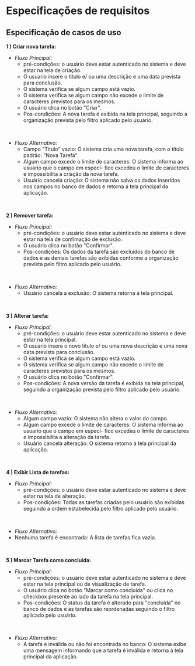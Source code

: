 # Especificações de requisitos

## **Especificação de casos de uso**


**1 ) Criar nova tarefa:**<br/>
- *Fluxo Principal:*
   - pré-condições: o usuário deve estar autenticado no sistema e deve estar na tela 
       de criação.
   - O usuario insere o titulo e/ ou uma descrição e uma data prevista para conclusão.
   - O sistema verifica se algum campo está vazio.
   - O sistema verifica se algum campo não excede o limite de caracteres previstos para
       os mesmos.
   - O usuário clica no botão "Criar".
   - Pos-condições: A nova tarefa é exibida na tela principal, seguindo a organização
       prevista pelo filtro aplicado pelo usuário.
<br/>

- *Fluxo Alternativo:*
    - Campo "Titulo" vazio: O sistema cria uma nova tarefa, com o título padrão: "Nova Tarefa".
    - Algum campo excede o limite de caracteres: O sistema informa ao usuario que o campo em especí-
         fico excedeu o limite de caracteres e impossibilita a criação da nova tarefa.
    - Usuário cancela criação: O sistema não salva os dados inseridos nos campos no banco de dados e
        retorna á tela principal da aplicação.
<br/>

**2 ) Remover tarefa:** <br/>

- *Fluxo Principal:*
   - pré-condições: o usuário deve estar autenticado no sistema e deve estar na tela 
       de confimação de exclusão.
   - O usuário clica no botão "Confirmar".
   - Pos-condições: Os dados da tarefa são excluídos do banco de dados e as demais tarefas
       são exibidas conforme a organização prevista pelo filtro aplicado pelo usuário.
<br/>

- *Fluxo Alternativo:*
    - Usuário cancela a exclusão: O sistema retorna á tela principal.

<br/>

**3 ) Alterar tarefa:** <br/>

- *Fluxo Principal:*
   - pré-condições: o usuário deve estar autenticado no sistema e deve estar na tela principal.
   - O usuario insere o novo titulo e/ ou uma nova descrição e uma nova data prevista para conclusão.
   - O sistema verifica se algum campo está vazio.
   - O sistema verifica se algum campo não excede o limite de caracteres previstos para
       os mesmos.
   - O usuário clica no botão "Confirmar".
   - Pos-condições: A nova versão da tarefa é exibida na tela principal, seguindo a 
       organização prevista pelo filtro aplicado pelo usuário.
       
<br/>

- *Fluxo Alternativo:*
    - Algum campo vazio: O sistema não altera o valor do campo.
    - Algum campo excede o limite de caracteres: O sistema informa ao usuario que o campo em especí-
         fico excedeu o limite de caracteres e impossibilita a alteração da tarefa.
    - Usuário cancela alteração: O sistema retorna á tela principal da aplicação.

<br/>

**4 ) Exibir Lista de tarefas:** <br/>

- *Fluxo Principal:*
   - pré-condições: o usuário deve estar autenticado no sistema e deve estar na tela 
       de alteração.
   - Pos-condições: Todas as tarefas criadas pelo usuário são exibidas seguindo a
       ordem estabelecida pelo filtro aplicado pelo usuário.
       
<br/>

- *Fluxo Alternativo:*
- Nenhuma tarefa é encontrada: A lista de tarefas fica vazia.


<br/>

**5 ) Marcar Tarefa como concluída:** <br/>

- *Fluxo Principal:*
   - pré-condições: o usuário deve estar autenticado no sistema e deve estar na tela principal ou 
       de visualização de tarefa.
   - O usuário clica no botão "Marcar como concluída" ou clica no checkbox presente ao lado da 
       tarefa na tela principal.
   - Pos-condições: O status da tarefa é alterado para "concluída" no banco de dados e as tarefas
       são reordenadas seguindo o filtro aplicado pelo usuário.
       
<br/>

- *Fluxo Alternativo:*
    - A tarefa é inválida ou não foi encontrada no banco: O sistema exibe uma mensagem informando que
        a tarefa é inválida e retorna á tela principal da aplicação.
